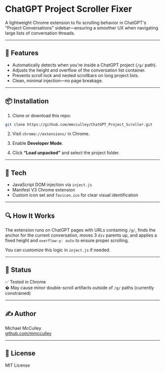 # ChatGPT Project Scroller Fixer

A lightweight Chrome extension to fix scrolling behavior in ChatGPT's "Project Conversations" sidebar—ensuring a smoother UX when navigating large lists of conversation threads.

---

## 💎 Features

- Automatically detects when you're inside a ChatGPT project (`/g/` path).
- Adjusts the height and overflow of the conversation list container.
- Prevents scroll lock and nested scrollbars on long project lists.
- Clean, minimal injection—no page breakage.

---

## 📦 Installation

1. Clone or download this repo:

```bash
git clone https://github.com/mmcculley/ChatGPT_Project_Scroller.git
```

2. Visit `chrome://extensions/` in Chrome.

3. Enable **Developer Mode**.

4. Click **“Load unpacked”** and select the project folder.

---

## 💠 Tech

- JavaScript DOM injection via `inject.js`
- Manifest V3 Chrome extension
- Custom icon set and `favicon.ico` for clear visual identification

---

## 🔍 How It Works

The extension runs on ChatGPT pages with URLs containing `/g/`, finds the anchor for the current conversation, moves 3 `div` parents up, and applies a fixed height and `overflow-y: auto` to ensure proper scrolling.

You can customize this logic in `inject.js` if needed.

---

## 🧪 Status

✅ Tested in Chrome  
� May cause minor double-scroll artifacts outside of `/g/` paths (currently constrained)

---

## ✍️ Author

Michael McCulley  
[github.com/mmcculley](https://github.com/mmcculley)

---

## 📄 License

MIT License
